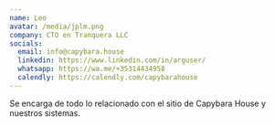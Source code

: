 ```yaml
---
name: Leo
avatar: /media/jplm.png
company: CTO en Tranquera LLC
socials:
  email: info@capybara.house
  linkedin: https://www.linkedin.com/in/arguser/
  whatsapp: https://wa.me/+35314434958
  calendly: https://calendly.com/capybarahouse
---
```


Se encarga de todo lo relacionado con el sitio de Capybara House y nuestros sistemas.